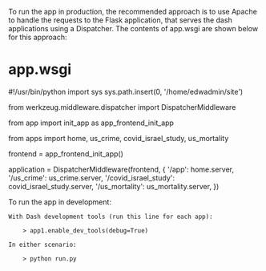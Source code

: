 To run the app in production, the recommended approach is to use Apache to handle the requests to the Flask application, that serves the dash applications using a Dispatcher. The contents of app.wsgi are shown below for this approach:

# app.wsgi

#!/usr/bin/python
import sys
sys.path.insert(0, '/home/edwadmin/site')

from werkzeug.middleware.dispatcher import DispatcherMiddleware

from app import init_app as app_frontend_init_app

from apps import home, us_crime, covid_israel_study, us_mortality

frontend = app_frontend_init_app()

application = DispatcherMiddleware(frontend, {
    '/app': home.server,
    '/us_crime': us_crime.server,
    '/covid_israel_study': covid_israel_study.server,
    '/us_mortality': us_mortality.server,
})


To run the app in development:

	With Dash development tools (run this line for each app):

		> app1.enable_dev_tools(debug=True)

	In either scenario:

		> python run.py
